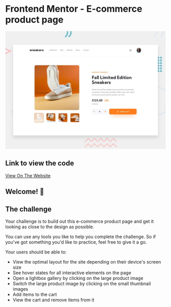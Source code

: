 # Frontend Mentor - E-commerce product page

![Design preview for the E-commerce product page coding challenge](./design/desktop-preview.jpg)

##  Link to view the code
<a href="4ouR04.github.io/ecommerce-product-page-main">View On The Website</a>

## Welcome! 👋
## The challenge

Your challenge is to build out this e-commerce product page and get it looking as close to the design as possible.

You can use any tools you like to help you complete the challenge. So if you've got something you'd like to practice, feel free to give it a go.

Your users should be able to:

- View the optimal layout for the site depending on their device's screen size
- See hover states for all interactive elements on the page
- Open a lightbox gallery by clicking on the large product image
- Switch the large product image by clicking on the small thumbnail images
- Add items to the cart
- View the cart and remove items from it
